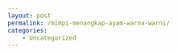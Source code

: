 ```yaml
---
layout: post
permalink: /mimpi-menangkap-ayam-warna-warni/
categories:
    - Uncategorized
---
```


